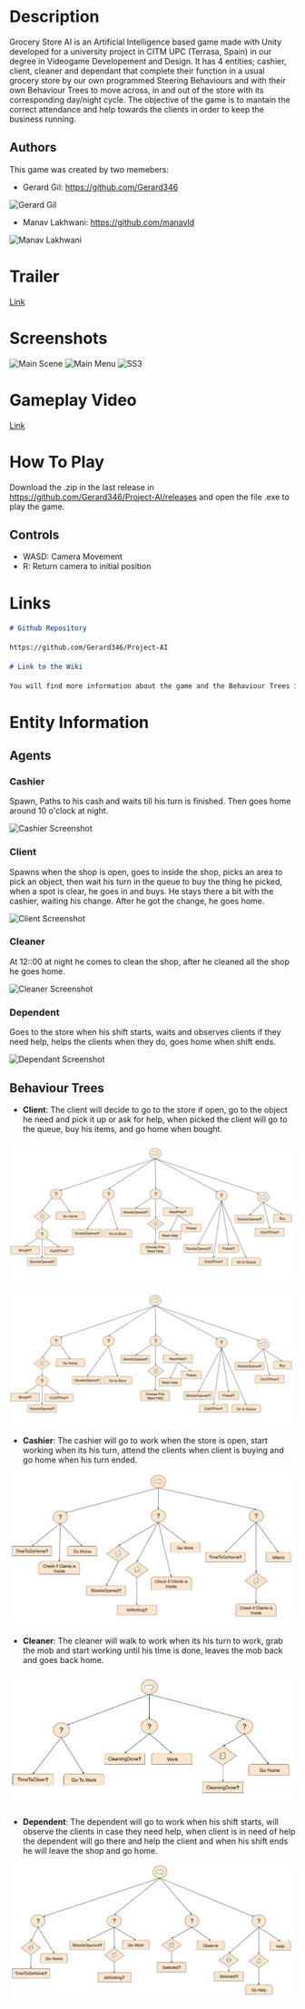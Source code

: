 # Description

Grocery Store AI is an Artificial Intelligence based game made with Unity developed for a university project in CITM UPC (Terrasa, Spain) in our degree in Videogame Developement and Design.
It has 4 entities; cashier, client, cleaner and dependant that complete their function in a usual grocery store by our own programmed Steering Behaviours and with their own Behaviour Trees to move across, in and out of the store with its corresponding day/night cycle.
The objective of the game is to mantain the correct attendance and help towards the clients in order to keep the business running.

## Authors 

This game was created by two memebers:

* Gerard Gil: https://github.com/Gerard346

![Gerard Gil](src)

* Manav Lakhwani: https://github.com/manavld

![Manav Lakhwani](src)

# Trailer

[Link](url)

# Screenshots

![Main Scene](src)
![Main Menu](src)
![SS3](src)

# Gameplay Video

[Link](url)

# How To Play

Download the .zip in the last release in https://github.com/Gerard346/Project-AI/releases and open the file .exe to play the game.

## Controls

* WASD: Camera Movement
* R: Return camera to initial position

# Links
```markdown
# Github Repository

https://github.com/Gerard346/Project-AI

# Link to the Wiki

You will find more information about the game and the Behaviour Trees in the wiki: https://github.com/Gerard346/Project-AI/wiki
```

# Entity Information

## Agents

### Cashier

Spawn, Paths to his cash and waits till his turn is finished. Then goes home around 10 o'clock at night.

![Cashier Screenshot](src)

### Client

Spawns when the shop is open, goes to inside the shop, picks an area to pick an object, then wait his turn in the queue to buy the thing he picked, when a spot is clear, he goes in and buys. He stays there a bit with the cashier, waiting his change. After he got the change, he goes home.

![Client Screenshot](src)

### Cleaner

At 12::00 at night he comes to clean the shop, after he cleaned all the shop he goes home.

![Cleaner Screenshot](src)

### Dependent

Goes to the store when his shift starts, waits and observes clients if they need help, helps the clients when they do, goes home when shift ends.

![Dependant Screenshot](src)

## Behaviour Trees

* **Client**: The client will decide to go to the store if open, go to the object he need and pick it up or ask for help, when picked the client will go to the queue, buy his items, and go home when bought.

<img src="ClientBT.jpg" alt="Client BT t">

![Client BT](https://github.com/manavld/AIProjectPics/blob/master/Client%20BT2.jpg)

* **Cashier**: The cashier will go to work when the store is open, start working when its his turn, attend the clients when client is buying and go home when his turn ended.

![Cashier BT](https://github.com/manavld/AIProjectPics/blob/master/Cashier%20BT.jpg)

* **Cleaner**: The cleaner will walk to work when its his turn to work, grab the mob and start working until his time is done, leaves the mob back and goes back home.

![Cleaner BT](https://github.com/manavld/AIProjectPics/blob/master/Cleaner%20BT.jpg)

* **Dependent**: The dependent will go to work when his shift starts, will observe the clients in case they need help, when client is in need of help the dependent will go there and help the client and when his shift ends he will leave the shop and go home.

![Dependent BT](https://github.com/manavld/AIProjectPics/blob/master/Dependent%20BT.jpg)


